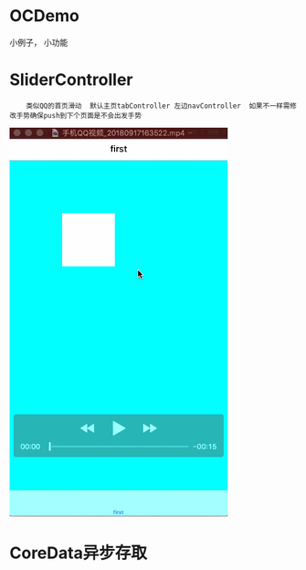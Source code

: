 # OCDemo
小例子， 小功能


# SliderController
```
	类似QQ的首页滑动  默认主页tabController 左边navController  如果不一样需修改手势确保push到下个页面是不会出发手势
```
![Image text](https://github.com/gaojungithub2004/OCDemo/blob/master/gif/73ir5CCuNQ.gif)


# CoreData异步存取

